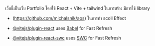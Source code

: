 เว็บนี้เป็นเว็บ Portfolio โดยใช้ React + Vite + tailwind ในการสร้าง
มีการใช้ library 
- (https://github.com/michalsnik/aos) ในการทำ scoll Effect

- [@vitejs/plugin-react](https://github.com/vitejs/vite-plugin-react/blob/main/packages/plugin-react/README.md) uses [Babel](https://babeljs.io/) for Fast Refresh
- [@vitejs/plugin-react-swc](https://github.com/vitejs/vite-plugin-react-swc) uses [SWC](https://swc.rs/) for Fast Refresh
